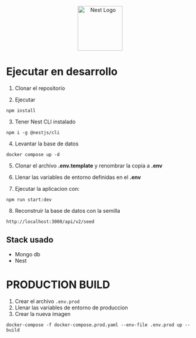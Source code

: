 <p align="center">
  <a href="http://nestjs.com/" target="blank"><img src="https://nestjs.com/img/logo-small.svg" width="120" alt="Nest Logo" /></a>
</p>

# Ejecutar en desarrollo

1. Clonar el repositorio

2. Ejecutar
```
npm install
```

3. Tener Nest CLI instalado
```
npm i -g @nestjs/cli
```

4. Levantar la base de datos
```
docker compose up -d
```

5. Clonar el archivo __.env.template__ y renombrar la copia a __.env__

6. Llenar las variables de entorno definidas en el __.env__

7. Ejecutar la aplicacion con:
```
npm run start:dev
```

8. Reconstruir la base de datos con la semilla
```
http://localhost:3000/api/v2/seed
``` 



## Stack usado
* Mongo db
* Nest

# PRODUCTION BUILD
1. Crear el archivo ```.env.prod```
2. Llenar las variables de entorno de produccion
3. Crear la nueva imagen
```
docker-compose -f docker-compose.prod.yaml --env-file .env.prod up --build
```
